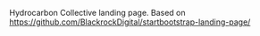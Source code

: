 Hydrocarbon Collective landing page.  Based on https://github.com/BlackrockDigital/startbootstrap-landing-page/
